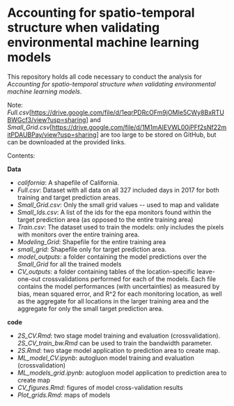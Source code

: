 # Accounting for spatio-temporal structure when validating environmental machine learning models
This repository holds all code necessary to conduct the analysis for *Accounting for spatio-temporal structure when validating environmental machine learning models*. 

Note: *Full.csv*[https://drive.google.com/file/d/1eqrPDRcOFm9jOMIe5CWy8BxRTUBWGcf3/view?usp=sharing] and *Small_Grid.csv*[https://drive.google.com/file/d/1M1mAIEVWL00jPFf2sNf22mitPDAUBPay/view?usp=sharing] are too large to be stored on GitHub, but can be downloaded at the provided links. 

Contents: 

**Data**
* *california*: A shapefile of California. 
* *Full.csv*: Dataset with all data on all 327 included days in 2017 for both training and target prediction areas. 
* *Small_Grid.csv*: Only the small grid values -- used to map and validate
* *Small_Ids.csv*: A list of the ids for the epa monitors found within the target prediction area (as opposed to the entire training area)
* *Train.csv*: The dataset used to train the models: only includes the pixels with monitors over the entire training area. 
* *Modeling_Grid*: Shapefile for the entire training area
* *small_grid*: Shapefile only for target prediction area. 
* *model_outputs*: a folder containing the model predictions over the *Small_Grid* for all the trained models
* *CV_outputs*: a folder containing tables of the location-specific leave-one-out crossvalidations performed for each of the models. Each file contains the model performances (with uncertainties) as measured by bias, mean squared error, and R^2 for each monitoring location, as well as the aggregate for all locations in the larger training area and the aggregate for only the small target prediction area. 

**code**
* *2S_CV.Rmd*: two stage model training and evaluation (crossvalidation). *2S_CV_train_bw.Rmd* can be used to train the bandwidth parameter. 
* *2S.Rmd*: two stage model application to prediction area to create map. 
* *ML_model_CV.ipynb*: autogluon model training and evaluation (crossvalidation)
* *ML_models_grid.ipynb*: autogluon model application to prediction area to create map
* *CV_figures.Rmd*: figures of model cross-validation results
* *Plot_grids.Rmd*: maps of models
